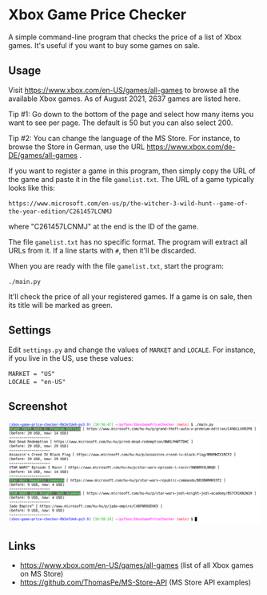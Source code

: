 Xbox Game Price Checker
=======================

A simple command-line program that checks the price
of a list of Xbox games. It's useful if you want to
buy some games on sale.

Usage
-----

Visit https://www.xbox.com/en-US/games/all-games to browse all
the available Xbox games. As of August 2021, 2637 games are
listed here.

Tip #1: Go down to the bottom of the page and select how many items
you want to see per page. The default is 50 but you can also select 200.

Tip #2: You can change the language of the MS Store. For instance,
to browse the Store in German, use the URL https://www.xbox.com/de-DE/games/all-games .

If you want to register a game in this program, then simply
copy the URL of the game and paste it in the file `gamelist.txt`.
The URL of a game typically looks like this:

    https://www.microsoft.com/en-us/p/the-witcher-3-wild-hunt--game-of-the-year-edition/C261457LCNMJ

where "C261457LCNMJ" at the end is the ID of the game.

The file `gamelist.txt` has no specific format. The program will extract
all URLs from it. If a line starts with `#`, then it'll be discarded.

When you are ready with the file `gamelist.txt`, start the program:

    ./main.py

It'll check the price of all your registered games. If a game is on sale,
then its title will be marked as green.

Settings
--------

Edit `settings.py` and change the values of `MARKET` and `LOCALE`. For instance,
if you live in the US, use these values:

    MARKET = "US"
    LOCALE = "en-US"

Screenshot
----------

![screenshot](assets/screenshot.png)

Links
-----

* https://www.xbox.com/en-US/games/all-games (list of all Xbox games on MS Store)
* https://github.com/ThomasPe/MS-Store-API (MS Store API examples)
